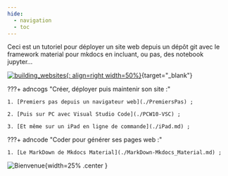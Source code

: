 ```yaml
---
hide:
  - navigation
  - toc
---
```

Ceci est un tutoriel pour déployer un site web depuis un dépôt git
 avec le framework material pour mkdocs en incluant, ou pas, des notebook jupyter...

[![building_websites](https://ericecmorlaix.github.io/adn-Tutoriel_site_web/images/undraw_building_websites_i78t.svg){: align=right width=50%}](https://undraw.co/illustrations "Illustration par unDraw"){target="_blank"}


???+ adncogs "Créer, déployer puis maintenir son site :"

    1. [Premiers pas depuis un navigateur web](./PremiersPas) ;

    2. [Puis sur PC avec Visual Studio Code](./PCW10-VSC) ;

    3. [Et même sur un iPad en ligne de commande](./iPad.md) ;


???+ adncode "Coder pour générer ses pages web  :"

    1. [Le MarkDown de Mkdocs Material](./MarkDown-Mkdocs_Material.md) ;
![Bienvenue](https://ericecmorlaix.github.io/adn-Tutoriel_site_web/images/undraw_handcrafts_welcome.svg "Degemer Mat !"){width=25% .center }








